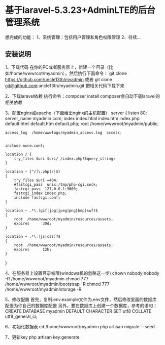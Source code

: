 # 基于laravel-5.3.23+AdminLTE的后台管理系统

想完成的功能：
1、系统管理：包括用户管理和角色权限管理
2、待续...

## 安装说明
1、下载代码
在你的PC或者服务器上，新建一个目录（比如/home/wwwroot/myadmin），然后执行下面命令：
git clone https://github.com/uncle13th/myadmin  或者
git clone git@github.com:uncle13th/myadmin.git
把相关代码下载下来

2、下载laravel依赖
执行命令：composer install
composer会自动下载laravel的相关依赖

3、配置nginx或apache（下面给出nginx的主机配置）
server
{
    listen 80;
    server_name myadmin.com;
    index index.html index.htm index.php default.html default.htm default.php;
    root  /home/wwwroot/myadmin/public;

    access_log  /home/wwwlogs/myadmin_access.log  access;


    include none.conf;

    location / {
        try_files $uri $uri/ /index.php?$query_string;
    }

    location ~ [^/]\.php(/|$)
    {
        try_files $uri =404;
        #fastcgi_pass  unix:/tmp/php-cgi.sock;
        fastcgi_pass  127.0.0.1:9000;
        fastcgi_index index.php;
        include fastcgi.conf;
    }

    location ~ .*\.(gif|jpg|jpeg|png|bmp|swf)$
    {
        root  /home/wwwroot/myadmin/resources/assets;
        expires      30d;
    }

    location ~ .*\.(js|css)?$
    {
        root  /home/wwwroot/myadmin/resources/assets;
        expires      12h;
    }
}

4、在服务器上设置目录权限(windows机的忽略这一步)
chown nobody:nobody -R /home/wwwroot/myadmin
chmod 777 /home/wwwroot/myadmin/bootstrap -R
chmod 777 /home/wwwroot/myadmin/storage -R
 
5、修改配置
首先，复制.env.example文件为.env文件，然后修改里面的数据库配置为你自己的数据库配置
另外，要在数据库上创建一个数据库，参考的语句：
CREATE DATABASE myadmin DEFAULT CHARACTER SET utf8 COLLATE utf8_general_ci;

6、初始化数据表
cd /home/wwwroot/myadmin
php artisan migrate --seed

7、更新key
php artisan key:generate






